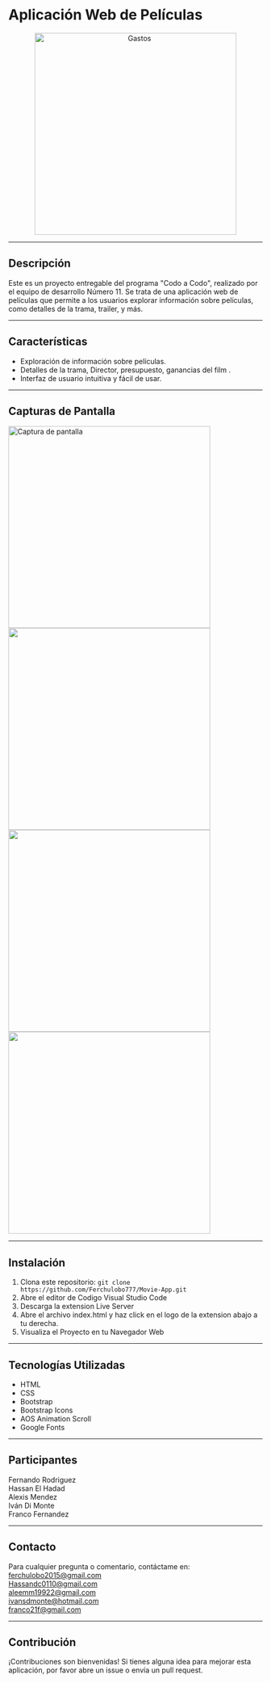 # Aplicación Web de Películas

<p align="center">
  <img src="https://res.cloudinary.com/dpvzlh1zv/image/upload/v1714078365/Aplicacion-Movie/h4tgk1qmongvkfqttx7w.png" alt="Gastos" width="400"/>
</p>

---

## Descripción
Este es un proyecto entregable del programa "Codo a Codo", realizado por el equipo de desarrollo Número 11. Se trata de una aplicación web de películas que permite a los usuarios explorar información sobre películas, como detalles de la trama, trailer, y más.

---

## Características
- Exploración de información sobre películas.
- Detalles de la trama, Director, presupuesto, ganancias del film .
- Interfaz de usuario intuitiva y fácil de usar.
  
---

## Capturas de Pantalla

<div style="display: inline-block; margin: 0 auto;">
  <img src="https://res.cloudinary.com/dpvzlh1zv/image/upload/v1714078365/Aplicacion-Movie/y24k8ishvv1hnfkrxu6k.png" alt="Captura de pantalla" width="400"/>
  <img src="https://res.cloudinary.com/dpvzlh1zv/image/upload/v1714078365/Aplicacion-Movie/gqkssndu9bldx52dhljh.png" width="400"/>
  <img src="https://res.cloudinary.com/dpvzlh1zv/image/upload/v1714079069/Aplicacion-Movie/v1udhfqykjeildaxgyhv.png" width="400"/>
  <img src="https://res.cloudinary.com/dpvzlh1zv/image/upload/v1714079226/Aplicacion-Movie/yy6hl8adhp4hdo1lw148.png" width="400"/>
</div>

---

## Instalación
1. Clona este repositorio: `git clone https://github.com/Ferchulobo777/Movie-App.git`
2. Abre el editor de Codigo Visual Studio Code
3. Descarga la extension Live Server
4. Abre el archivo index.html y haz click en el logo de la extension abajo a tu derecha.
5. Visualiza el Proyecto en tu Navegador Web

---
## Tecnologías Utilizadas
- HTML
- CSS
- Bootstrap
- Bootstrap Icons
- AOS Animation Scroll
- Google Fonts

---

## Participantes

Fernando Rodriguez <br />
Hassan El Hadad <br />
Alexis Mendez <br />
Iván Di Monte <br />
Franco Fernandez

---

## Contacto
Para cualquier pregunta o comentario, contáctame en: <br />
<a href="mailto:ferchulobo2015@gmail.com" target="_blank" rel="noopener noreferrer">ferchulobo2015@gmail.com</a><br />
<a href="mailto:Hassandc0110@gmail.com" target="_blank" rel="noopener noreferrer">Hassandc0110@gmail.com</a><br />
<a href="mailto:aleemm19922@gmail.com" target="_blank" rel="noopener noreferrer">aleemm19922@gmail.com</a><br />
<a href="mailto:ivansdmonte@hotmail.com" target="_blank" rel="noopener noreferrer">ivansdmonte@hotmail.com</a><br />
<a href="mailto:franco21f@gmail.com" target="_blank" rel="noopener noreferrer">franco21f@gmail.com</a>

---

## Contribución
¡Contribuciones son bienvenidas! Si tienes alguna idea para mejorar esta aplicación, por favor abre un issue o envía un pull request.
